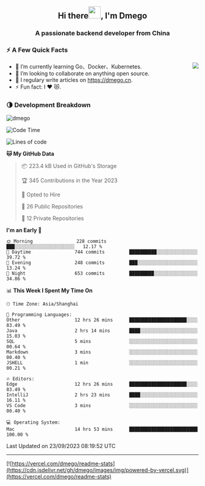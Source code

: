 <h2 align="center">Hi there<img src="https://cdn.jsdelivr.net/gh/dmego/images/img/Hi.gif" height="32" />, I'm Dmego </h2>
<h3 align="center">A passionate backend developer from China</h3>

### ⚡️ A Few Quick Facts

<img align="right" src="https://readme-stats-dmego.vercel.app/api?username=dmego&show_icons=true&icon_color=1573B3&hide_title=true&text_color=718096&bg_color=00000000&hide_border=true"/>

<ul>
    <li> 🌱 I’m currently learning Go、Docker、Kubernetes.</li>
    <li> 👯 I’m looking to collaborate on anything open source.</li>
    <li> 📝 I regulary write articles on <a href="https://dmego.cn">https://dmego.cn</a>.</li>
    <li> ⚡ Fun fact: I ❤️ 😻.</li>
</ul>

### 🌗 Development Breakdown

<img src="https://komarev.com/ghpvc/?username=dmego" alt="dmego" />

<!--START_SECTION:waka-->
![Code Time](http://img.shields.io/badge/Code%20Time-2%2C243%20hrs%2053%20mins-blue)

![Lines of code](https://img.shields.io/badge/From%20Hello%20World%20I%27ve%20Written-487.5%20thousand%20lines%20of%20code-blue)

**🐱 My GitHub Data** 

> 📦 223.4 kB Used in GitHub's Storage 
 > 
> 🏆 345 Contributions in the Year 2023
 > 
> 💼 Opted to Hire
 > 
> 📜 26 Public Repositories 
 > 
> 🔑 12 Private Repositories 
 > 
**I'm an Early 🐤** 

```text
🌞 Morning                228 commits         ███░░░░░░░░░░░░░░░░░░░░░░   12.17 % 
🌆 Daytime                744 commits         ██████████░░░░░░░░░░░░░░░   39.72 % 
🌃 Evening                248 commits         ███░░░░░░░░░░░░░░░░░░░░░░   13.24 % 
🌙 Night                  653 commits         █████████░░░░░░░░░░░░░░░░   34.86 % 
```


📊 **This Week I Spent My Time On** 

```text
🕑︎ Time Zone: Asia/Shanghai

💬 Programming Languages: 
Other                    12 hrs 26 mins      █████████████████████░░░░   83.49 % 
Java                     2 hrs 14 mins       ████░░░░░░░░░░░░░░░░░░░░░   15.03 % 
SQL                      5 mins              ░░░░░░░░░░░░░░░░░░░░░░░░░   00.64 % 
Markdown                 3 mins              ░░░░░░░░░░░░░░░░░░░░░░░░░   00.40 % 
JSHELL                   1 min               ░░░░░░░░░░░░░░░░░░░░░░░░░   00.21 % 

🔥 Editors: 
Edge                     12 hrs 26 mins      █████████████████████░░░░   83.49 % 
IntelliJ                 2 hrs 23 mins       ████░░░░░░░░░░░░░░░░░░░░░   16.11 % 
VS Code                  3 mins              ░░░░░░░░░░░░░░░░░░░░░░░░░   00.40 % 

💻 Operating System: 
Mac                      14 hrs 53 mins      █████████████████████████   100.00 % 
```


 Last Updated on 23/09/2023 08:19:52 UTC
<!--END_SECTION:waka-->

---

[![https://vercel.com/dmego/readme-stats](https://cdn.jsdelivr.net/gh/dmego/images/img/powered-by-vercel.svg)](https://vercel.com/dmego/readme-stats)

